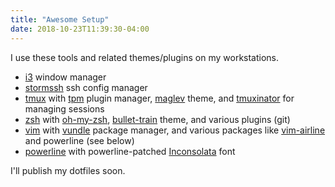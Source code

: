 ```yaml
---
title: "Awesome Setup"
date: 2018-10-23T11:39:30-04:00
---
```


I use these tools and related themes/plugins on my workstations.

* [i3](https://i3wm.org/) window manager
* [stormssh](https://github.com/emre/storm) ssh config manager
* [tmux](https://github.com/tmux/tmux) with [tpm](ihttps://github.com/tmux-plugins/tpm) plugin manager, [maglev](https://github.com/caiogondim/maglev) theme, and [tmuxinator](https://github.com/tmuxinator/tmuxinator) for managing sessions
* [zsh](https://www.zsh.org/) with [oh-my-zsh](https://ohmyz.sh/), [bullet-train](https://github.com/caiogondim/bullet-train.zsh) theme, and various plugins (git)
* [vim](https://github.com/vim/vim) with [vundle](https://github.com/VundleVim/Vundle.vim) package manager, and various packages like [vim-airline](https://github.com/vim-airline/vim-airline) and powerline (see below)
* [powerline](https://github.com/powerline/powerline) with powerline-patched [Inconsolata](https://github.com/powerline/fonts/tree/master/Inconsolata) font

I'll publish my dotfiles soon.

